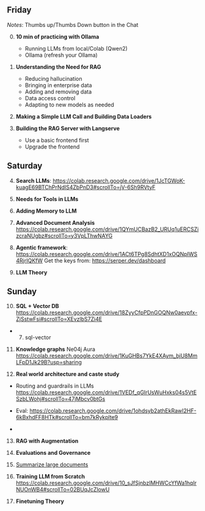 ## Friday

*Notes*: Thumbs up/Thumbs Down button in the Chat

0. **10 min of practicing with Ollama**
   - Running LLMs from local/Colab (Qwen2)
   - Ollama (refresh your Ollama)

1. **Understanding the Need for RAG**
   - Reducing hallucination
   - Bringing in enterprise data
   - Adding and removing data
   - Data access control
   - Adapting to new models as needed

2. **Making a Simple LLM Call and Building Data Loaders**

3. **Building the RAG Server with Langserve**
   - Use a basic frontend first
   - Upgrade the frontend


## Saturday
4. **Search LLMs**: 
https://colab.research.google.com/drive/1JcTGWoK-kuagE69BTChPrNdIS4ZbPnD3#scrollTo=jV-6Sh9RVtyF

5. **Needs for Tools in LLMs**

6. **Adding Memory to LLM**

7. **Advanced Document Analysis**
https://colab.research.google.com/drive/1QYmUCBazB2_URUq1uERCSZizcraNUgbz#scrollTo=y3VpLThwNAYG

8. **Agentic framework**: https://colab.research.google.com/drive/1ACt6TPg8SdhtXD1xOQNpIWS4RjrIQKfW
   Get the keys from: https://serper.dev/dashboard

9. **LLM Theory**

## Sunday

10. **SQL + Vector DB**
https://colab.research.google.com/drive/18ZyyCfpPDnGOQNw0aevpfx-ZjSstwFsi#scrollTo=XEvzlbS7Zi4E

+ 7. sql-vector

11. **Knowledge graphs**
Ne04j Aura
https://colab.research.google.com/drive/1KuGHBs7YkE4XAym_bjU8MmLFpD1Jk29B?usp=sharing

12. **Real world architecture and caste study**
   - Routing and guardrails in LLMs
   https://colab.research.google.com/drive/1VEDf_qGIrUsWuHxks04s5VtESzbLWohj#scrollTo=47jMbcv0btGs
   
   - Eval: https://colab.research.google.com/drive/1ohdsyb2athEkRawI2HF-6kBxhdFF8HTk#scrollTo=bm7kRykplte9
   - 
13. **RAG with Augmentation**

14. **Evaluations and Governance**
    
15. [Summarize large documents](https://colab.research.google.com/drive/1c69CkJzFiT9TPGblqIO9ugndzd3nH-Ar?usp=sharing)

16. **Training LLM from Scratch**
https://colab.research.google.com/drive/10_sJfSjnbzIMHWCcYfWa1hqIrNUOnWB4#scrollTo=02BUqJcZlowU

17. **Finetuning Theory**